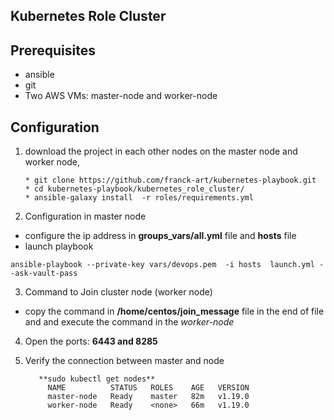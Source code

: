Kubernetes Role Cluster
-----------------------

Prerequisites
-------------

* ansible
* git
* Two AWS VMs: master-node and worker-node

Configuration
-------------

1. download the project in each other nodes
   on the master node and worker node, 
   
   ```
   * git clone https://github.com/franck-art/kubernetes-playbook.git
   * cd kubernetes-playbook/kubernetes_role_cluster/
   * ansible-galaxy install  -r roles/requirements.yml
   ```

2. Configuration in master node
* configure the ip address in **groups_vars/all.yml** file and **hosts** file 
* launch playbook

` ansible-playbook --private-key vars/devops.pem  -i hosts  launch.yml --ask-vault-pass `

3. Command to Join cluster node (worker node)
* copy     the command in **/home/centos/join_message** file in the end of file and and execute the command in the *worker-node*

4. Open the ports: **6443 and 8285**

5. Verify the connection between master and node
   
   ```
      **sudo kubectl get nodes**
        NAME          STATUS   ROLES    AGE   VERSION
        master-node   Ready    master   82m   v1.19.0
        worker-node   Ready    <none>   66m   v1.19.0
   ```
